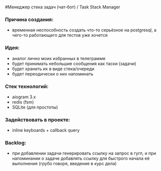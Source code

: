 #Менеджер стека задач (чат-бот) / Task Stack Manager


### Причина создания:
- временная неспособность создать что-то серьёзное на postgresql, а чего-то работающего для тестов уже хочется


### Идея:
- аналог лично моих избранных в телеграмме
- будет принимать небольшие сообщения как таски (задачи)
- будет хранить их в виде стека/очереди
- будет переодически о них напоминать


### Стек технологий:
- aiogram 3.x
- redis (fsm)
- SQLite (для простоты)


### Задействовать в проекте:
- inline keyboards + callback query


### Backlog:
- при добавлении задачи генерировать ссылку на запрос в гугл, 
  и при напоминании о задаче добавлять ссылку для быстрого начала её выполнения (грубо говоря, введение в курс дела)
